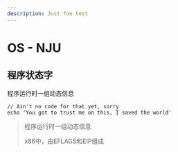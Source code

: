 ```yaml
---
description: Just foe test
---
```


# OS - NJU

## 程序状态字

程序运行时一组动态信息

```
// Ain't no code for that yet, sorry
echo 'You got to trust me on this, I saved the world'
```

> 程序运行时一组动态信息
>
> x86中，由EFLAGS和EIP组成





